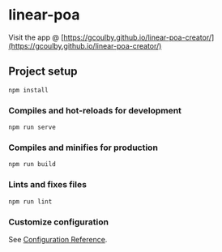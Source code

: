 # linear-poa

Visit the app @ [https://gcoulby.github.io/linear-poa-creator/](https://gcoulby.github.io/linear-poa-creator/)

## Project setup
```
npm install
```

### Compiles and hot-reloads for development
```
npm run serve
```

### Compiles and minifies for production
```
npm run build
```

### Lints and fixes files
```
npm run lint
```

### Customize configuration
See [Configuration Reference](https://cli.vuejs.org/config/).
